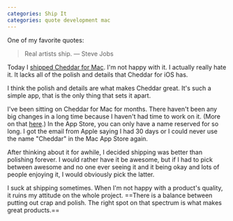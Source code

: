 ```yaml
---
categories: Ship It
categories: quote development mac
---
```


One of my favorite quotes:

> Real artists ship.
> — Steve Jobs

Today I [shipped Cheddar for Mac](http://blog.cheddarapp.com/post/37440303376/announcing-cheddar-for-mac). I'm not happy with it. I actually really hate it. It lacks all of the polish and details that Cheddar for iOS has.

I think the polish and details are what makes Cheddar great. It's such a simple app, that is the only thing that sets it apart.

I've been sitting on Cheddar for Mac for months. There haven't been any big changes in a long time because I haven't had time to work on it. (More on that [here](http://soff.es/changes).) In the App Store, you can only have a name reserved for so long. I got the email from Apple saying I had 30 days or I could never use the name "Cheddar" in the Mac App Store again.

After thinking about it for awhile, I decided shipping was better than polishing forever. I would rather have it be awesome, but if I had to pick between awesome and no one ever seeing it and it being okay and lots of people enjoying it, I would obviously pick the latter.

I suck at shipping sometimes. When I'm not happy with a product's quality, it ruins my attitude on the whole project. ==There is a balance between putting out crap and polish. The right spot on that spectrum is what makes great products.==
